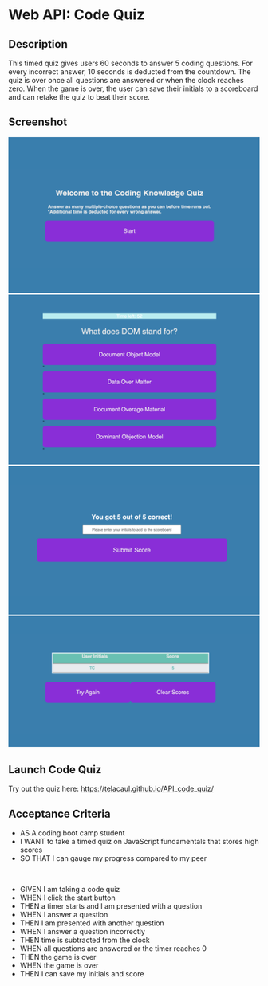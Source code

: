 # Web API: Code Quiz
## Description
This timed quiz gives users 60 seconds to answer 5 coding questions. For every incorrect answer, 10 seconds is deducted from the countdown. The quiz is over once all questions are answered or when the clock reaches zero. When the game is over, the user can save their initials to a scoreboard and can retake the quiz to beat their score.

## Screenshot
![startpage](./assets/images/startpage.jpg)
![question](./assets/images/question.jpg)
![results](./assets/images/results.jpg)
![scoreboard](./assets/images/scoreboard.jpg)

## Launch Code Quiz
Try out the quiz here:  https://telacaul.github.io/API_code_quiz/


## Acceptance Criteria

* AS A coding boot camp student
* I WANT to take a timed quiz on JavaScript fundamentals that stores high scores
* SO THAT I can gauge my progress compared to my peer
</br>

* GIVEN I am taking a code quiz
* WHEN I click the start button
* THEN a timer starts and I am presented with a question
* WHEN I answer a question
* THEN I am presented with another question
* WHEN I answer a question incorrectly
* THEN time is subtracted from the clock
* WHEN all questions are answered or the timer reaches 0
* THEN the game is over
* WHEN the game is over
* THEN I can save my initials and score
